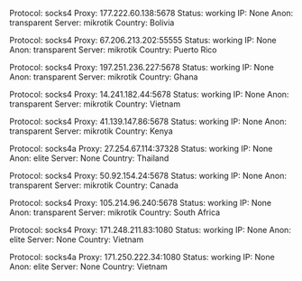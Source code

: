 Protocol: socks4
Proxy: 177.222.60.138:5678
Status: working
IP: None
Anon: transparent
Server: mikrotik
Country: Bolivia

Protocol: socks4
Proxy: 67.206.213.202:55555
Status: working
IP: None
Anon: transparent
Server: mikrotik
Country: Puerto Rico

Protocol: socks4
Proxy: 197.251.236.227:5678
Status: working
IP: None
Anon: transparent
Server: mikrotik
Country: Ghana

Protocol: socks4
Proxy: 14.241.182.44:5678
Status: working
IP: None
Anon: transparent
Server: mikrotik
Country: Vietnam

Protocol: socks4
Proxy: 41.139.147.86:5678
Status: working
IP: None
Anon: transparent
Server: mikrotik
Country: Kenya

Protocol: socks4a
Proxy: 27.254.67.114:37328
Status: working
IP: None
Anon: elite
Server: None
Country: Thailand

Protocol: socks4
Proxy: 50.92.154.24:5678
Status: working
IP: None
Anon: transparent
Server: mikrotik
Country: Canada

Protocol: socks4
Proxy: 105.214.96.240:5678
Status: working
IP: None
Anon: transparent
Server: mikrotik
Country: South Africa

Protocol: socks4
Proxy: 171.248.211.83:1080
Status: working
IP: None
Anon: elite
Server: None
Country: Vietnam

Protocol: socks4a
Proxy: 171.250.222.34:1080
Status: working
IP: None
Anon: elite
Server: None
Country: Vietnam

